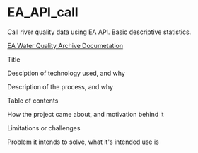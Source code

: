 # EA_API_call
Call river quality data using EA API. Basic descriptive statistics. 


[EA Water Quality Archive Documetation](https://environment.data.gov.uk/water-quality/view/doc/reference)


Title

Desciption of technology used, and why

Description of the process, and why

Table of contents

How the project came about, and motivation behind it

Limitations or challenges

Problem it intends to solve, what it's intended use is

